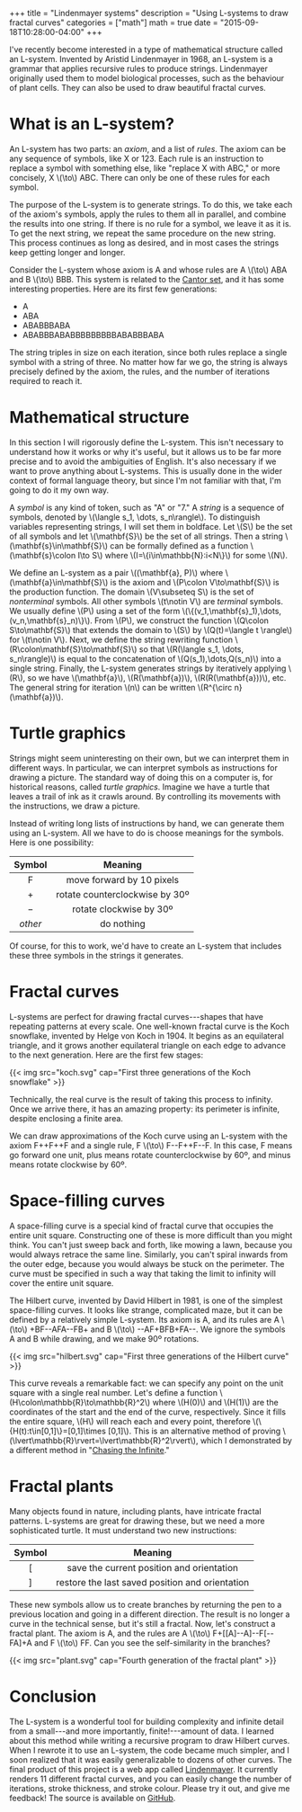 +++
title = "Lindenmayer systems"
description = "Using L-systems to draw fractal curves"
categories = ["math"]
math = true
date = "2015-09-18T10:28:00-04:00"
+++

I've recently become interested in a type of mathematical structure called an L-system. Invented by Aristid Lindenmayer in 1968, an L-system is a grammar that applies recursive rules to produce strings. Lindenmayer originally used them to model biological processes, such as the behaviour of plant cells. They can also be used to draw beautiful fractal curves.

<!--more-->

# What is an L-system?

An L-system has two parts: an _axiom_, and a list of _rules_. The axiom can be any sequence of symbols, like X or 123. Each rule is an instruction to replace a symbol with something else, like "replace X with ABC," or more concisely, X&nbsp;\\(\to\\)&nbsp;ABC. There can only be one of these rules for each symbol.

The purpose of the L-system is to generate strings. To do this, we take each of the axiom's symbols, apply the rules to them all in parallel, and combine the results into one string. If there is no rule for a symbol, we leave it as it is. To get the next string, we repeat the same procedure on the new string. This process continues as long as desired, and in most cases the strings keep getting longer and longer.

Consider the L-system whose axiom is A and whose rules are A&nbsp;\\(\to\\)&nbsp;ABA and B&nbsp;\\(\to\\)&nbsp;BBB. This system is related to the [Cantor set][cs], and it has some interesting properties. Here are its first few generations:

- A
- ABA
- ABABBBABA
- ABABBBABABBBBBBBBBABABBBABA

The string triples in size on each iteration, since both rules replace a single symbol with a string of three. No matter how far we go, the string is always precisely defined by the axiom, the rules, and the number of iterations required to reach it.

# Mathematical structure

In this section I will rigorously define the L-system. This isn't necessary to understand how it works or why it's useful, but it allows us to be far more precise and to avoid the ambiguities of English. It's also necessary if we want to prove anything about L-systems. This is usually done in the wider context of formal language theory, but since I'm not familiar with that, I'm going to do it my own way.

A _symbol_ is any kind of token, such as "A" or "7." A _string_ is a sequence of symbols, denoted by \\(\langle s\_1, \dots, s\_n\rangle\\). To distinguish variables representing strings, I will set them in boldface. Let \\(S\\) be the set of all symbols and let \\(\mathbf{S}\\) be the set of all strings. Then a string \\(\mathbf{s}\in\mathbf{S}\\) can be formally defined as a function \\(\mathbf{s}\colon I\to S\\) where \\(I=\\{i\in\mathbb{N}:i<N\\}\\) for some \\(N\\).

We define an L-system as a pair \\((\mathbf{a}, P)\\) where \\(\mathbf{a}\in\mathbf{S}\\) is the axiom and \\(P\colon V\to\mathbf{S}\\) is the production function. The domain \\(V\subseteq S\\) is the set of _nonterminal_ symbols. All other symbols \\(t\notin V\\) are _terminal_ symbols. We usually define \\(P\\) using a set of the form \\(\\{(v\_1,\mathbf{s}\_1),\dots,(v\_n,\mathbf{s}\_n)\\}\\). From \\(P\\), we construct the function \\(Q\colon S\to\mathbf{S}\\) that extends the domain to \\(S\\) by \\(Q(t)=\langle t \rangle\\) for \\(t\notin V\\). Next, we define the string rewriting function \\(R\colon\mathbf{S}\to\mathbf{S}\\) so that \\(R(\langle s\_1, \dots, s\_n\rangle)\\) is equal to the concatenation of \\(Q(s\_1),\dots,Q(s\_n)\\) into a single string. Finally, the L-system generates strings by iteratively applying \\(R\\), so we have \\(\mathbf{a}\\), \\(R(\mathbf{a})\\), \\(R(R(\mathbf{a}))\\), etc. The general string for iteration \\(n\\) can be written \\(R^{\circ n}(\mathbf{a})\\).

# Turtle graphics

Strings might seem uninteresting on their own, but we can interpret them in different ways. In particular, we can interpret symbols as instructions for drawing a picture. The standard way of doing this on a computer is, for historical reasons, called _turtle graphics_. Imagine we have a turtle that leaves a trail of ink as it crawls around. By controlling its movements with the instructions, we draw a picture.

Instead of writing long lists of instructions by hand, we can generate them using an L-system. All we have to do is choose meanings for the symbols. Here is one possibility:

| Symbol | Meaning |
|:------:|:-------:|
| F | move forward by 10 pixels |
| + | rotate counterclockwise by 30º |
| − | rotate clockwise by 30º |
| _other_ | do nothing |

Of course, for this to work, we'd have to create an L-system that includes these three symbols in the strings it generates.

# Fractal curves

L-systems are perfect for drawing fractal curves---shapes that have repeating patterns at every scale. One well-known fractal curve is the Koch snowflake, invented by Helge von Koch in 1904. It begins as an equilateral triangle, and it grows another equilateral triangle on each edge to advance to the next generation. Here are the first few stages:

{{< img src="koch.svg" cap="First three generations of the Koch snowflake" >}}

Technically, the real curve is the result of taking this process to infinity. Once we arrive there, it has an amazing property: its perimeter is infinite, despite enclosing a finite area.

We can draw approximations of the Koch curve using an L-system with the axiom F++F++F and a single rule, F&nbsp;\\(\to\\)&nbsp;F--F++F--F. In this case, F means go forward one unit, plus means rotate counterclockwise by 60º, and minus means rotate clockwise by 60º.

# Space-filling curves

A space-filling curve is a special kind of fractal curve that occupies the entire unit square. Constructing one of these is more difficult than you might think. You can't just sweep back and forth, like mowing a lawn, because you would always retrace the same line. Similarly, you can't spiral inwards from the outer edge, because you would always be stuck on the perimeter. The curve must be specified in such a way that taking the limit to infinity will cover the entire unit square.

The Hilbert curve, invented by David Hilbert in 1981, is one of the simplest space-filling curves. It looks like strange, complicated maze, but it can be defined by a relatively simple L-system. Its axiom is A, and its rules are A&nbsp;\\(\to\\)&nbsp;+BF--AFA--FB+ and B&nbsp;\\(\to\\)&nbsp;--AF+BFB+FA--. We ignore the symbols A and B while drawing, and we make 90º rotations.

{{< img src="hilbert.svg" cap="First three generations of the Hilbert curve" >}}

This curve reveals a remarkable fact: we can specify any point on the unit square with a single real number. Let's define a function \\(H\colon\mathbb{R}\to\mathbb{R}^2\\) where \\(H(0)\\) and \\(H(1)\\) are the coordinates of the start and the end of the curve, respectively. Since it fills the entire square, \\(H\\) will reach each and every point, therefore \\(\\{H(t):t\in[0,1]\\}=[0,1]\times [0,1]\\). This is an alternative method of proving \\(\lvert\mathbb{R}\rvert=\lvert\mathbb{R}^2\rvert\\\), which I demonstrated by a different method in "[Chasing the Infinite][cti]."

# Fractal plants

Many objects found in nature, including plants, have intricate fractal patterns. L-systems are great for drawing these, but we need a more sophisticated turtle. It must understand two new instructions:

| Symbol | Meaning |
|:------:|:-------:|
| [ | save the current position and orientation |
| ] | restore the last saved position and orientation |

These new symbols allow us to create branches by returning the pen to a previous location and going in a different direction. The result is no longer a curve in the technical sense, but it's still a fractal. Now, let's construct a fractal plant. The axiom is A, and the rules are A&nbsp;\\(\to\\)&nbsp;F+[[A]--A]--F[--FA]+A and F&nbsp;\\(\to\\)&nbsp;FF. Can you see the self-similarity in the branches?

{{< img src="plant.svg" cap="Fourth generation of the fractal plant" >}}

# Conclusion

The L-system is a wonderful tool for building complexity and infinite detail from a small---and more importantly, finite!---amount of data. I learned about this method while writing a recursive program to draw Hilbert curves. When I rewrote it to use an L-system, the code became much simpler, and I soon realized that it was easily generalizable to dozens of other curves. The final product of this project is a web app called [Lindenmayer][lin]. It currently renders 11 different fractal curves, and you can easily change the number of iterations, stroke thickness, and stroke colour. Please try it out, and give me feedback! The source is available on [GitHub][gh].

[aristid]: https://en.wikipedia.org/wiki/Aristid_Lindenmayer
[cs]: https://en.wikipedia.org/wiki/Cantor_set
[cti]: /blog/post/chasing-the-infinite/#higher-dimensions
[lin]: http://lindenmayer.mitchellkember.com
[gh]: https://github.com/mk12/lindenmayer
